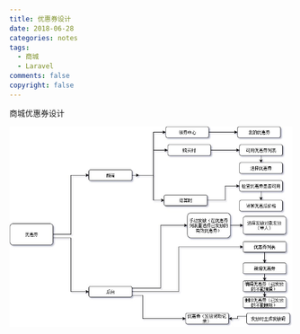 ```yaml
---
title: 优惠券设计
date: 2018-06-28
categories: notes
tags:
  - 商城
  - Laravel
comments: false
copyright: false
---
```

商城优惠券设计
<!-- more -->
![优惠券设计](coupon/coupon_img.jpg '优惠券设计')
